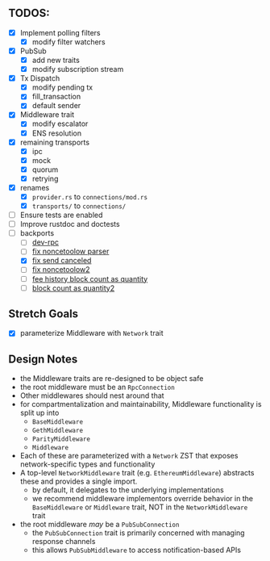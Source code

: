## TODOS:

- [x] Implement polling filters
  - [x] modify filter watchers
- [x] PubSub
  - [x] add new traits
  - [x] modify subscription stream
- [x] Tx Dispatch
  - [x] modify pending tx
  - [x] fill_transaction
  - [x] default sender
- [x] Middleware trait
  - [x] modify escalator
  - [x] ENS resolution
- [x] remaining transports
  - [x] ipc
  - [x] mock
  - [x] quorum
  - [x] retrying
- [x] renames
  - [x] `provider.rs` to `connections/mod.rs`
  - [x] `transports/` to `connections/`
- [ ] Ensure tests are enabled
- [ ] Improve rustdoc and doctests
- [ ] backports
  - [ ] [dev-rpc](https://github.com/gakonst/ethers-rs/pull/640/)
  - [ ] [fix noncetoolow parser](https://github.com/gakonst/ethers-rs/pull/643)
  - [x] [fix send canceled](https://github.com/gakonst/ethers-rs/commit/8d07610e4a39b461482738dfcb39f88caa60cd67#diff-1fd8e701f7ec17b179805a6da8105e3d441f1d36966dca5021589a06f3c1a9f7)
  - [ ] [fix noncetoolow2](https://github.com/gakonst/ethers-rs/pull/655/files)
  - [ ] [fee history block count as quantity](https://github.com/gakonst/ethers-rs/pull/668)
  - [ ] [block count as quantity2](https://github.com/gakonst/ethers-rs/pull/669)

## Stretch Goals

- [x] parameterize Middleware with `Network` trait

## Design Notes

- the Middleware traits are re-designed to be object safe
- the root middleware must be an `RpcConnection`
- Other middlewares should nest around that
- for compartmentalization and maintainability, Middleware functionality is
  split up into
  - `BaseMiddleware`
  - `GethMiddleware`
  - `ParityMiddleware`
  - `Middleware`
- Each of these are parameterized with a `Network` ZST that exposes
  network-specific types and functionality
- A top-level `NetworkMiddleware` trait (e.g. `EthereumMiddleware`) abstracts
  these and provides a single import.
  - by default, it delegates to the underlying implementations
  - we recommend middleware implementors override behavior in the
    `BaseMiddleware` or `Middleware` trait, NOT in the `NetworkMiddleware` trait
- the root middleware _may_ be a `PubSubConnection`
  - the `PubSubConnection` trait is primarily concerned with managing response
    channels
  - this allows `PubSubMiddleware` to access notification-based APIs
